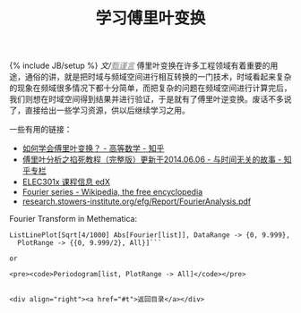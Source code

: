 ﻿---
layout: post
title: "学习傅里叶变换"
description: "工程领域很重要的一门技术"
category: 技术
tags: [matlab, 数学, 工程领域]
---
 
{% include JB/setup %}
_文/<a href="{{site.url}}/zcontact.html" style="color:grey">甄谨言</a>_
傅里叶变换在许多工程领域有着重要的用途，通俗的讲，就是把时域与频域空间进行相互转换的一门技术，时域看起来复杂的现象在频域很多情况下都十分简单，而把复杂的问题在频域空间进行计算完后，我们则想在时域空间得到<!-- more -->结果并进行验证，于是就有了傅里叶逆变换。废话不多说了，直接给出一些学习资源，供以后继续学习之用。
<a name="t"></a>
 
一些有用的链接：

* [如何学会傅里叶变换？ - 高等数学 - 知乎](http://www.zhihu.com/question/22202980)
* [傅里叶分析之掐死教程（完整版）更新于2014.06.06 - 与时间无关的故事 - 知乎专栏](http://zhuanlan.zhihu.com/wille/19763358)
* [ELEC301x 课程信息 edX](https://courses.edx.org/courses/RiceX/ELEC301x/T1_2014/info)
* [Fourier series - Wikipedia, the free encyclopedia](http://en.wikipedia.org/wiki/Fourier_series)
* [research.stowers-institute.org/efg/Report/FourierAnalysis.pdf](http://research.stowers-institute.org/efg/Report/FourierAnalysis.pdf)
 
Fourier Transform in Methematica:

```list = Table[10 Sin[2 \[Pi] n] + Sin[6 \[Pi] n], {n, 0, 1000, 0.1}];
ListLinePlot[Sqrt[4/1000] Abs[Fourier[list]], DataRange -> {0, 9.999},
  PlotRange -> {{0, 9.999/2}, All}]```

or

<pre><code>Periodogram[list, PlotRange -> All]</code></pre>


<div align="right"><a href="#t">返回目录</a></div>
